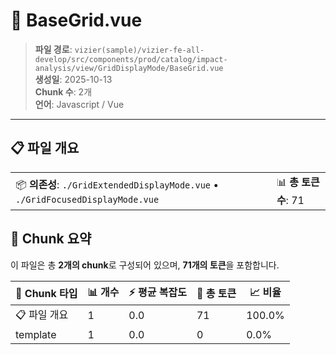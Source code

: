 # 📄 BaseGrid.vue

> **파일 경로**: `vizier(sample)/vizier-fe-all-develop/src/components/prod/catalog/impact-analysis/view/GridDisplayMode/BaseGrid.vue`  
> **생성일**: 2025-10-13  
> **Chunk 수**: 2개  
> **언어**: Javascript / Vue
---


## 📋 파일 개요

| | |
|--|--|
| 📦 **의존성**: `./GridExtendedDisplayMode.vue` • `./GridFocusedDisplayMode.vue` | 📊 **총 토큰 수**: 71 |






## 🧩 Chunk 요약

이 파일은 총 **2개의 chunk**로 구성되어 있으며, **71개의 토큰**을 포함합니다.

| 🧩 Chunk 타입 | 📊 개수 | ⚡ 평균 복잡도 | 📝 총 토큰 | 📈 비율 |
|---------------|--------|-------------|----------|--------|
| 📋 파일 개요 | 1 | 0.0 | 71 | 100.0% |
| template | 1 | 0.0 | 0 | 0.0% |

